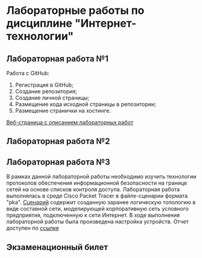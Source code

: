 # Лабораторные работы по дисциплине "Интернет-технологии"

## Лабораторная работа №1

Работа с GitHub: 
1. Регистрация в GitHub;
2. Создание репозитория;
3. Создание личной страницы;
4. Размещение кода исходной страницы в репозитории;
5. Размещение странички на хостинге.

[Веб-страница с описанием лабораторных работ](https://QueTuePlay.github.io/Internet-technologies/)

## Лабораторная работа №2

## Лабораторная работа №3
В рамках данной лабораторной работы необходимо изучить технологии протоколов обеспечения информационной безопасности на границе сетей на основе списков контроля доступа.
Лабораторная работа выполнялась в среде Cisco Packet Tracer в файле-сценарии формата "pka". [Сценарий](https://github.com/QueTuePlay/Internet-technologies/blob/main/IDM-22-03%20Berkovets%20A.G..pka) содержит созданную заранее логическую топологию в виде составной сети, моделирующей корпоративную сеть условного предприятия, подключенную к сети Интернет.
В ходе выполнения лабораторной работы была произведена настройка устройств. Отчет доступен по [ссылке](https://github.com/QueTuePlay/Internet-technologies/blob/main/IDM-22-03%20Berkovets%20A.G..pdf)
## Экзаменационный билет
